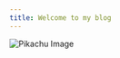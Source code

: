 ```yaml
---
title: Welcome to my blog
---
```


![Pikachu Image](https://www.denofgeek.com/wp-content/uploads/2021/04/Pikachu.png?fit=1920%2C1080)
